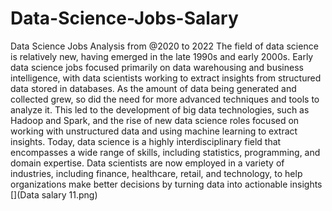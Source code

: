 # Data-Science-Jobs-Salary
Data Science Jobs Analysis from @2020 to 2022
 The field of data science is relatively new, having emerged in the late 1990s and early 2000s. Early data science jobs focused primarily on data warehousing and business intelligence, with data scientists working to extract insights from structured data stored in databases. As the amount of data being generated and collected grew, so did the need for more advanced techniques and tools to analyze it. This led to the development of big data technologies, such as Hadoop and Spark, and the rise of new data science roles focused on working with unstructured data and using machine learning to extract insights. Today, data science is a highly interdisciplinary field that encompasses a wide range of skills, including statistics, programming, and domain expertise. Data scientists are now employed in a variety of industries, including finance, healthcare, retail, and technology, to help organizations make better decisions by turning data into actionable insights
[](Data salary 11.png)
